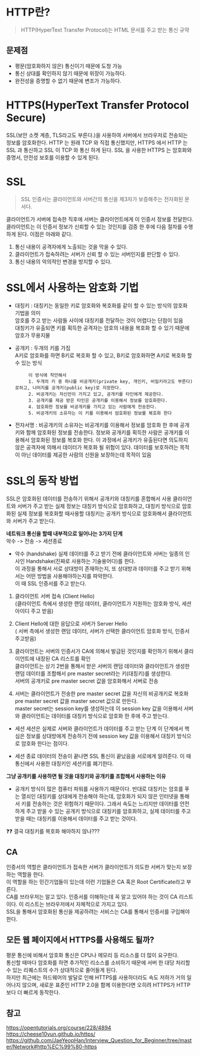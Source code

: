 # HTTP란?
> HTTP(HyperText Transfer Protocol)는 HTML 문서를 주고 받는 통신 규약

## 문제점
- 평문(암호화하지 않은) 통신이기 때문에 도청 가능
- 통신 상대를 확인하지 않기 때문에 위장이 가능하다.
- 완전성을 증명할 수 없기 때문에 변조가 가능하다.

# HTTPS(HyperText Transfer Protocol Secure)
SSL(보안 소켓 계층, TLS라고도 부른다.)을 사용하여 서버에서 브라우저로 전송되는 정보를 암호화한다.
HTTP 는 원래 TCP 와 직접 통신했지만, HTTPS 에서 HTTP 는 SSL 과 통신하고 SSL 이 TCP 와 통신 하게 된다. 
SSL 을 사용한 HTTPS 는 암호화와 증명서, 안전성 보호를 이용할 수 있게 된다.

# SSL
> SSL 인증서는 클라이언트와 서버간의 통신을 제3자가 보증해주는 전자화된 문서다. 

클라이언트가 서버에 접속한 직후에 서버는 클라이언트에게 이 인증서 정보를 전달한다. 
클라이언트는 이 인증서 정보가 신뢰할 수 있는 것인지를 검증 한 후에 다음 절차를 수행하게 된다. 
이점은 아래와 같다.

1. 통신 내용이 공격자에게 노출되는 것을 막을 수 있다. 
2. 클라이언트가 접속하려는 서버가 신뢰 할 수 있는 서버인지를 판단할 수 있다.
3. 통신 내용의 악의적인 변경을 방지할 수 있다. 

# SSL에서 사용하는 암호화 기법
- 대칭키 :  대칭키는 동일한 키로 암호화와 복호화를 같이 할 수 있는 방식의 암호화 기법을 의미 <br/>
           암호를 주고 받는 사람들 사이에 대칭키를 전달하는 것이 어렵다는 단점이 있음 <br/>
           대칭키가 유출되면 키를 획득한 공격자는 암호의 내용을 복호화 할 수 있기 때문에 암호가 무용지물 <br/>

- 공개키 : 두개의 키를 가짐 <br/>
           A키로 암호화를 하면 B키로 복호화 할 수 있고, B키로 암호화하면 A키로 복호화 할 수 있는 방식 <br/>
           
           이 방식에 착안해서 
           1. 두개의 키 중 하나를 비공개키(private key, 개인키, 비밀키라고도 부른다)로하고, 나머지를 공개키(public key)로 지정한다. 
           2. 비공개키는 자신만이 가지고 있고, 공개키를 타인에게 제공한다.
           3. 공개키를 제공 받은 타인은 공개키를 이용해서 정보를 암호화한다. 
           4. 암호화한 정보를 비공개키를 가지고 있는 사람에게 전송한다. 
           5. 비공개키의 소유자는 이 키를 이용해서 암호화된 정보를 복호화 한다

- 전자서명 : 비공개키의 소유자는 비공개키를 이용해서 정보를 암호화 한 후에 공개키와 함께 암호화된 정보를 전송한다. 정보와 공개키를 획득한 사람은 공개키를 이용해서 암호화된 정보를 복호화 한다. 이 과정에서 공개키가 유출된다면 의도하지 않은 공격자에 의해서 데이터가 복호화 될 위험이 있다. 데이터를 보호하려는 목적이 아닌 데이터를 제공한 사람의 신원을 보장하는데 목적이 있음

# SSL의 동작 방법
SSL은 암호화된 데이터를 전송하기 위해서 공개키와 대칭키를 혼합해서 사용
클라이언트와 서버가 주고 받는 실제 정보는 대칭키 방식으로 암호화하고, 대칭키 방식으로 암호화된 실제 정보를 복호화할 때사용할 대칭키는 공개키 방식으로 암호화해서 클라이언트와 서버가 주고 받는다. 

**네트워크 통신을 할때 내부적으로 일어나는 3가지 단계** <br/>
악수 -> 전송 -> 세션종료

- 악수 (handshake)
실제 데이터를 주고 받기 전에 클라이언트와 서버는 일종의 인사인 Handshake(진짜로 사용하는 기술용어다)를 한다. <br/>
이 과정을 통해서 서로 상대방이 존재하는지, 또 상대방과 데이터를 주고 받기 위해서는 어떤 방법을 사용해야하는지를 파악한다. <br/>
이 때 SSL 인증서를 주고 받는다. 

1. 클라이언트 서버 접속 (Client Hello) <br/>
   (클라이언트 측에서 생성한 랜덤 데이터, 클라이언트가 지원하는 암호화 방식, 세션 아이디 주고 받음) <br/>
2. Client Hello에 대한 응답으로 서버가 Server Hello <br/> ( 서버 측에서 생성한 랜덤 데이터, 서버가 선택한 클라이언트 암호화 방식, 인증서 주고받음) <br/>
3. 클라이언트는 서버의 인증서가 CA에 의해서 발급된 것인지를 확인하기 위해서 클라이언트에 내장된 CA 리스트를 확인 <br/>
    클라이언트는 상기 2번을 통해서 받은 서버의 랜덤 데이터와 클라이언트가 생성한 랜덤 데이터를 조합해서 pre master secret라는 키(대칭키)를 생성한다. <br/>
    서버의 공개키로 pre master secret 값을 암호화해서 서버로 전송<br/>

4. 서버는 클라이언트가 전송한 pre master secret 값을 자신의 비공개키로 복호화<br/>
pre master secret 값을 master secret 값으로 만든다. <br/>
master secret는 session key를 생성하는데 이 session key 값을 이용해서 서버와 클라이언트는 데이터를 대칭키 방식으로 암호화 한 후에 주고 받는다.<br/>

- 세션
세션은 실제로 서버와 클라이언트가 데이터를 주고 받는 단계
이 단계에서 핵심은 정보를 상대방에게 전송하기 전에 session key 값을 이용해서 대칭키 방식으로 암호화 한다는 점이다.

- 세션 종료
데이터의 전송이 끝나면 SSL 통신이 끝났음을 서로에게 알려준다. 이 때 통신에서 사용한 대칭키인 세션키를 폐기한다.

**그냥 공개키를 사용하면 될 것을 대칭키와 공개키를 조합해서 사용하는 이유**
- 공개키 방식이 많은 컴퓨터 파워를 사용하기 때문이다. 
반대로 대칭키는 암호를 푸는 열쇠인 대칭키를 상대에게 전송해야 하는데, 암호화가 되지 않은 인터넷을 통해서 키를 전송하는 것은 위험하기 때문이다. 그래서 속도는 느리지만 데이터를 안전하게 주고 받을 수 있는 공개키 방식으로 대칭키를 암호화하고, 실제 데이터를 주고 받을 때는 대칭키를 이용해서 데이터를 주고 받는 것이다.

❓:question: 결국 대칭키를 복호화 해야하지 않나???


## CA
인증서의 역할은 클라이언트가 접속한 서버가 클라이언트가 의도한 서버가 맞는지 보장하는 역할을 한다.<br/>
이 역할을 하는 민간기업들이 있는데 이런 기업들은 CA 혹은 Root Certificate라고 부른다.<br/>
CA를 브라우저는 알고 있다. 인증서를 이해하는데 꼭 알고 있어야 하는 것이 CA 리스트이다. 이 리스트는 브라우저에서 자체적으로 가지고 있다.<br/>
SSL을 통해서 암호화된 통신을 제공하려는 서비스는 CA를 통해서 인증서를 구입해야 한다. <br/>

## 모든 웹 페이지에서 HTTPS를 사용해도 될까?

평문 통신에 비해서 암호화 통신은 CPU나 메모리 등 리소스를 더 많이 요구한다.<br/>
통신할 때마다 암호화를 하면 추가적인 리소스를 소비하기 때문에 서버 한 대당 처리할 수 있는 리퀘스트의 수가 상대적으로 줄어들게 된다.<br/>
하지만 최근에는 하드웨어의 발달로 인해 HTTPS를 사용하더라도 속도 저하가 거의 일어나지 않으며, 새로운 표준인 HTTP 2.0을 함께 이용한다면 오히려 HTTPS가 HTTP보다 더 빠르게 동작한다. 

## 참고
https://opentutorials.org/course/228/4894
https://cheese10yun.github.io/https/
https://github.com/JaeYeopHan/Interview_Question_for_Beginner/tree/master/Network#http%EC%99%80-https
